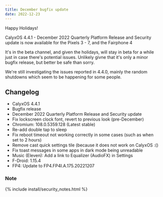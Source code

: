 ```yaml
---
title: December bugfix update
date: 2022-12-23
---
```


Happy Holidays!

CalyxOS 4.4.1 - December 2022 Quarterly Platform Release and Security update is now available for the Pixels 3 - 7, and the Fairphone 4

It's in the beta channel, and given the holidays, will stay in beta for a while just in case there's potential issues. Unlikely givne that it's only a minor bugfix release, but better be safe than sorry.

We're still investigating the issues reported in 4.4.0, mainly the random shutdowns which seem to be happening for some people.

## Changelog
* CalyxOS 4.4.1
* Bugfix release
* December 2022 Quarterly Platform Release and Security update
* Fix lockscreen clock font, revert to previous look (pre-December)
* Chromium: 108.0.5359.128 (Latest stable)
* Re-add double tap to sleep
* Fix reboot timeout not working correctly in some cases (such as when set to 2 hours)
* Remove cast quick settings tile (because it does not work on CalyxOS :()
* Fix toast messages in some apps in dark mode being unreadable
* Music (Eleven): Add a link to Equalizer (AudioFX) in Settings
* F-Droid: 1.15.4
* FP4: Update to FP4.FP4I.A.175.20221207

### Note

{% include install/security_notes.html %}
